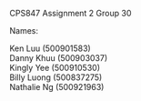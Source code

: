CPS847 Assignment 2 Group 30

Names: 

Ken Luu (500901583) <br />
Danny Khuu (500903037) <br />
Kingly Yee (500910530) <br />
Billy Luong (500837275) <br />
Nathalie Ng (500921963) <br />
